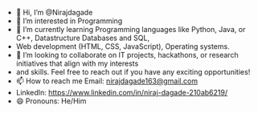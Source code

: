 - 👋 Hi, I’m @Nirajdagade
- 👀 I’m interested in Programming
- 🌱 I’m currently learning Programming languages like Python, Java, or C++, Datastructure Databases and SQL,
-  Web development (HTML, CSS, JavaScript), Operating systems.
- 💞️ I’m looking to collaborate on IT projects, hackathons, or research initiatives that align with my interests
- and skills. Feel free to reach out if you have any exciting opportunities!
- 📫 How to reach me  Email: nirajdagade163@gmail.com
- LinkedIn: https://www.linkedin.com/in/niraj-dagade-210ab6219/
- 😄 Pronouns: He/Him

<!---
Nirajdagade/Nirajdagade is a ✨ special ✨ repository because its `README.md` (this file) appears on your GitHub profile.
You can click the Preview link to take a look at your changes.
--->
